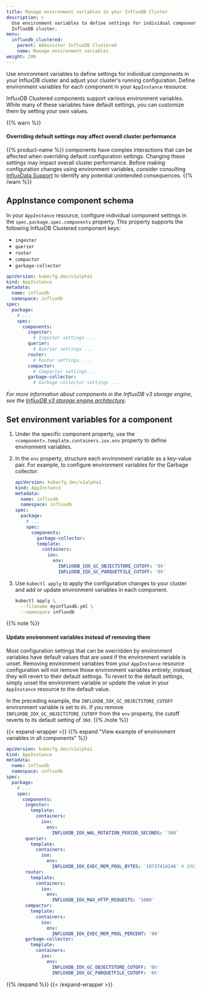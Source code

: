 ```yaml
---
title: Manage environment variables in your InfluxDB Cluster
description: >
  Use environment variables to define settings for individual components in your
  InfluxDB cluster.
menu:
  influxdb_clustered:
    parent: Administer InfluxDB Clustered
    name: Manage environment variables
weight: 208
---
```


Use environment variables to define settings for individual components in your
InfluxDB cluster and adjust your cluster's running configuration.
Define environment variables for each component in your `AppInstance` resource.

InfluxDB Clustered components support various environment variables.
While many of these variables have default settings, you can customize them by setting your own values.

{{% warn %}}
#### Overriding default settings may affect overall cluster performance

{{% product-name %}} components have complex interactions that can be affected when overriding default configuration settings.
Changing these settings may impact overall cluster performance.
Before making configuration changes using environment variables, consider consulting [InfluxData Support](https://support.influxdata.com/) to identify any potential unintended consequences.
{{% /warn %}}

## AppInstance component schema

In your `AppInstance` resource, configure individual component settings in the
`spec.package.spec.components` property. This property supports the following
InfluxDB Clustered component keys:

- `ingester`
- `querier`
- `router`
- `compactor`
- `garbage-collector`

```yaml
apiVersion: kubecfg.dev/v1alpha1
kind: AppInstance
metadata:
  name: influxdb
  namespace: influxdb
spec:
  package:
    # ...
    spec:
      components:
        ingester:
          # Ingester settings ...
        querier:
          # Querier settings ...
        router:
          # Router settings. ...
        compactor:
          # Compactor settings ...
        garbage-collector:
          # Garbage collector settings ...
```

_For more information about components in the InfluxDB v3 storage engine, see
the [InfluxDB v3 storage engine architecture](/influxdb/clustered/reference/internals/storage-engine/)._

## Set environment variables for a component

1.  Under the specific component property, use the `<component>.template.containers.iox.env`
    property to define environment variables.
2.  In the `env` property, structure each environment variable as a key-value pair.
    For example, to configure environment variables for the Garbage collector:

    ```yaml
    apiVersion: kubecfg.dev/v1alpha1
    kind: AppInstance
    metadata:
      name: influxdb
      namespace: influxdb
    spec:
      package:
        # ...
        spec:
          components:
            garbage-collector:
            template:
              containers:
                iox:
                  env:
                    INFLUXDB_IOX_GC_OBJECTSTORE_CUTOFF: '6h'
                    INFLUXDB_IOX_GC_PARQUETFILE_CUTOFF: '6h'
    ```

3.  Use `kubectl apply` to apply the configuration changes to your cluster and
    add or update environment variables in each component.

    ```sh
    kubectl apply \
      --filename myinfluxdb.yml \
      --namespace influxdb
    ```
{{% note %}}
#### Update environment variables instead of removing them

Most configuration settings that can be overridden by environment variables have default values that are used if the environment variable is unset.
Removing environment variables from your `AppInstance` resource configuration will not remove those environment variables entirely; instead, they will revert to their default settings.
To revert to the default settings, simply unset the environment variable or update the value in your `AppInstance` resource to the default value.

In the preceding example, the `INFLUXDB_IOX_GC_OBJECTSTORE_CUTOFF` environment variable is set to `6h`.
If you remove `INFLUXDB_IOX_GC_OBJECTSTORE_CUTOFF` from the `env` property, the cutoff reverts to its default setting of `30d`.
{{% /note %}}

{{< expand-wrapper >}}
{{% expand "View example of environment variables in all components" %}}

```yaml
apiVersion: kubecfg.dev/v1alpha1
kind: AppInstance
metadata:
  name: influxdb
  namespace: influxdb
spec:
  package:
    # ...
    spec:
      components:
       ingester:
         template:
           containers:
             iox:
               env:
                 INFLUXDB_IOX_WAL_ROTATION_PERIOD_SECONDS: '360'
       querier:
         template:
           containers:
             iox:
               env:
                 INFLUXDB_IOX_EXEC_MEM_POOL_BYTES: '10737418240' # 10GiB
       router:
         template:
           containers:
             iox:
               env:
                 INFLUXDB_IOX_MAX_HTTP_REQUESTS: '5000'
       compactor:
         template:
           containers:
             iox:
               env:
                 INFLUXDB_IOX_EXEC_MEM_POOL_PERCENT: '80'
       garbage-collector:
         template:
           containers:
             iox:
               env:
                 INFLUXDB_IOX_GC_OBJECTSTORE_CUTOFF: '6h'
                 INFLUXDB_IOX_GC_PARQUETFILE_CUTOFF: '6h'
```
{{% /expand %}}
{{< /expand-wrapper >}}
